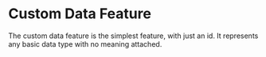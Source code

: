 # Custom Data Feature

The custom data feature is the simplest feature, with just an id.
It represents any basic data type with no meaning attached.
